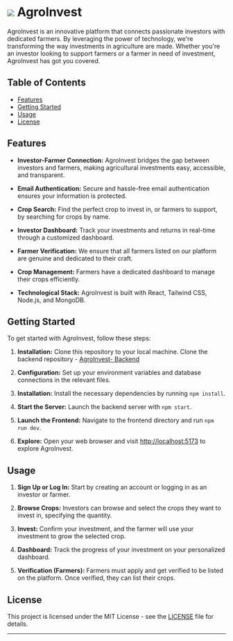 # ![](https://www.google.com/imgres?imgurl=https%3A%2F%2Fe7.pngegg.com%2Fpngimages%2F586%2F146%2Fpng-clipart-logo-nature-leaf-design-grass-abc-logo.png&tbnid=oh0ErRwhY4jYGM&vet=12ahUKEwjh0r6hzfyBAxUVSmwGHRGVB8cQMygVegUIARCkAQ..i&imgrefurl=https%3A%2F%2Fwww.pngegg.com%2Fen%2Fsearch%3Fq%3Dleaf%2BLogo&docid=dijGOFQc9zASPM&w=900&h=900&q=leaf%20logo&ved=2ahUKEwjh0r6hzfyBAxUVSmwGHRGVB8cQMygVegUIARCkAQ) AgroInvest

AgroInvest is an innovative platform that connects passionate investors with dedicated farmers. By leveraging the power of technology, we're transforming the way investments in agriculture are made. Whether you're an investor looking to support farmers or a farmer in need of investment, AgroInvest has got you covered.

## Table of Contents

- [Features](#features)
- [Getting Started](#getting-started)
- [Usage](#usage)
- [License](#license)

## Features

- **Investor-Farmer Connection:** AgroInvest bridges the gap between investors and farmers, making agricultural investments easy, accessible, and transparent.

- **Email Authentication:** Secure and hassle-free email authentication ensures your information is protected.

- **Crop Search:** Find the perfect crop to invest in, or farmers to support, by searching for crops by name.

- **Investor Dashboard:** Track your investments and returns in real-time through a customized dashboard.

- **Farmer Verification:** We ensure that all farmers listed on our platform are genuine and dedicated to their craft.

- **Crop Management:** Farmers have a dedicated dashboard to manage their crops efficiently.

- **Technological Stack:** AgroInvest is built with React, Tailwind CSS, Node.js, and MongoDB.

## Getting Started

To get started with AgroInvest, follow these steps:

1. **Installation:** Clone this repository to your local machine. Clone the backend repository - [AgroInvest- Backend](https://github.com/aniketxpawar/AgroInvest.git)

2. **Configuration:** Set up your environment variables and database connections in the relevant files.

3. **Installation:** Install the necessary dependencies by running `npm install`.

4. **Start the Server:** Launch the backend server with `npm start`.

5. **Launch the Frontend:** Navigate to the frontend directory and run `npm run dev`.

6. **Explore:** Open your web browser and visit [http://localhost:5173](http://localhost:5173) to explore AgroInvest.

## Usage

1. **Sign Up or Log In:** Start by creating an account or logging in as an investor or farmer.

2. **Browse Crops:** Investors can browse and select the crops they want to invest in, specifying the quantity.

3. **Invest:** Confirm your investment, and the farmer will use your investment to grow the selected crop.

4. **Dashboard:** Track the progress of your investment on your personalized dashboard.

5. **Verification (Farmers):** Farmers must apply and get verified to be listed on the platform. Once verified, they can list their crops.


## License

This project is licensed under the MIT License - see the [LICENSE](LICENSE) file for details.

---
